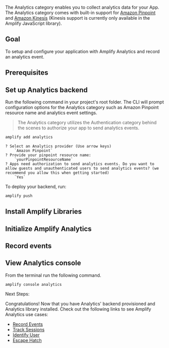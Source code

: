 The Analytics category enables you to collect analytics data for your App. The Analytics category comes with built-in support for [Amazon Pinpoint](https://aws.amazon.com/pinpoint) and [Amazon Kinesis](https://aws.amazon.com/kinesis) (Kinesis support is currently only available in the Amplify JavaScript library).

## Goal

To setup and configure your application with Amplify Analytics and record an analytics event.

## Prerequisites

<inline-fragment platform="ios" src="~/lib/analytics/fragments/ios/getting-started/10_preReq.md"></inline-fragment>
<inline-fragment platform="android" src="~/lib/analytics/fragments/android/getting-started/10_preReq.md"></inline-fragment>
<inline-fragment platform="flutter" src="~/lib/analytics/fragments/flutter/getting-started/10_preReq.md"></inline-fragment>

## Set up Analytics backend

Run the following command in your project's root folder. The CLI will prompt configuration options for the Analytics category such as Amazon Pinpoint resource name and analytics event settings.

> The Analytics category utilizes the Authentication category behind the scenes to authorize your app to send analytics events.

```bash
amplify add analytics
```

```console
? Select an Analytics provider (Use arrow keys)
    `Amazon Pinpoint`
? Provide your pinpoint resource name: 
    `yourPinpointResourceName`
? Apps need authorization to send analytics events. Do you want to allow guests and unauthenticated users to send analytics events? (we recommend you allow this when getting started) 
    `Yes`
```

To deploy your backend, run:

```bash
amplify push
```

<inline-fragment platform="ios" src="~/lib/analytics/fragments/ios/getting-started/12_amplifyConfig.md"></inline-fragment>
<inline-fragment platform="android" src="~/lib/analytics/fragments/android/getting-started/12_amplifyConfig.md"></inline-fragment>
<inline-fragment platform="flutter" src="~/lib/analytics/fragments/flutter/getting-started/12_amplifyConfig.md"></inline-fragment>

## Install Amplify Libraries

<inline-fragment platform="ios" src="~/lib/analytics/fragments/ios/getting-started/20_installLib.md"></inline-fragment>
<inline-fragment platform="android" src="~/lib/analytics/fragments/android/getting-started/20_installLib.md"></inline-fragment>
<inline-fragment platform="flutter" src="~/lib/analytics/fragments/flutter/getting-started/20_installLib.md"></inline-fragment>

## Initialize Amplify Analytics

<inline-fragment platform="ios" src="~/lib/analytics/fragments/ios/getting-started/30_initAnalytics.md"></inline-fragment>
<inline-fragment platform="android" src="~/lib/analytics/fragments/android/getting-started/30_initAnalytics.md"></inline-fragment>
<inline-fragment platform="flutter" src="~/lib/analytics/fragments/flutter/getting-started/30_initAnalytics.md"></inline-fragment>

## Record events

<inline-fragment platform="ios" src="~/lib/analytics/fragments/ios/getting-started/40_record.md"></inline-fragment>
<inline-fragment platform="android" src="~/lib/analytics/fragments/android/getting-started/40_record.md"></inline-fragment>
<inline-fragment platform="flutter" src="~/lib/analytics/fragments/flutter/getting-started/40_record.md"></inline-fragment>

## View Analytics console

From the terminal run the following command.

```console
amplify console analytics
```

Next Steps:

Congratulations! Now that you have Analytics' backend provisioned and Analytics library installed.  Check out the following links to see Amplify Analytics use cases:

* [Record Events](~/lib/analytics/record.md)
* [Track Sessions](~/lib/analytics/autotrack.md)
* [Identify User](~/lib/analytics/identifyuser.md)
* [Escape Hatch](~/lib/analytics/escapehatch.md)